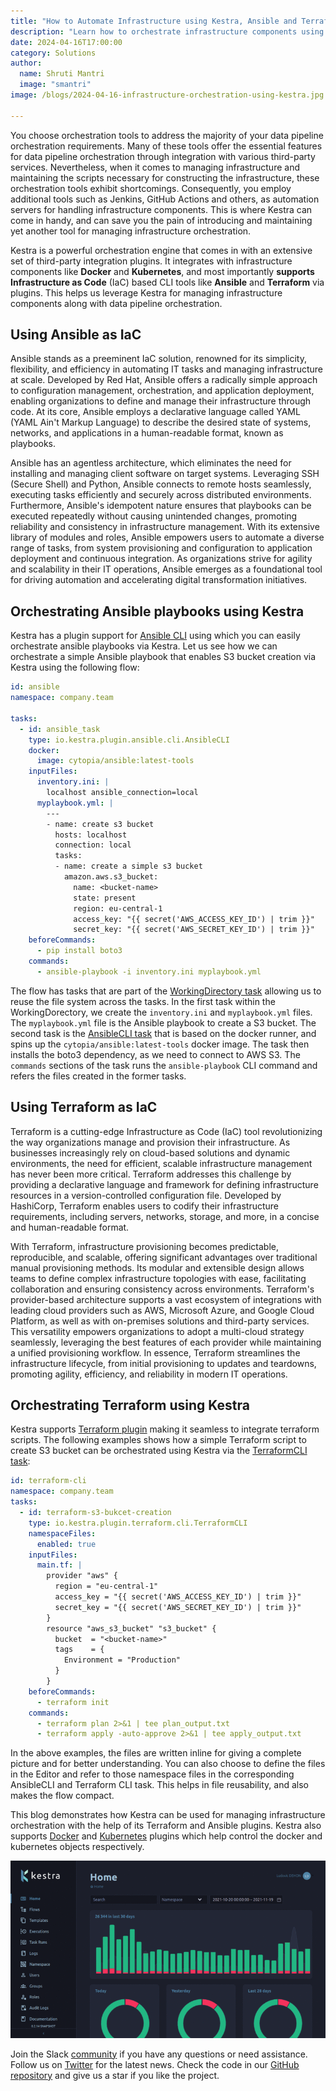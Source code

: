 ```yaml
---
title: "How to Automate Infrastructure using Kestra, Ansible and Terraform"
description: "Learn how to orchestrate infrastructure components using Kestra."
date: 2024-04-16T17:00:00
category: Solutions
author:
  name: Shruti Mantri
  image: "smantri"
image: /blogs/2024-04-16-infrastructure-orchestration-using-kestra.jpg

---
```


You choose orchestration tools to address the majority of your data pipeline orchestration requirements. Many of these tools offer the essential features for data pipeline orchestration through integration with various third-party services. Nevertheless, when it comes to managing infrastructure and maintaining the scripts necessary for constructing the infrastructure, these orchestration tools exhibit shortcomings. Consequently, you employ additional tools such as Jenkins, GitHub Actions and others, as automation servers for handling infrastructure components. This is where Kestra can come in handy, and can save you the pain of introducing and maintaining yet another tool for managing infrastructure orchestration.

Kestra is a powerful orchestration engine that comes in with an extensive set of third-party integration plugins. It integrates with infrastructure components like **Docker** and **Kubernetes**, and most importantly **supports Infrastructure as Code** (IaC) based CLI tools like **Ansible** and **Terraform** via plugins. This helps us leverage Kestra for managing infrastructure components along with data pipeline orchestration.

## Using Ansible as IaC

Ansible stands as a preeminent IaC solution, renowned for its simplicity, flexibility, and efficiency in automating IT tasks and managing infrastructure at scale. Developed by Red Hat, Ansible offers a radically simple approach to configuration management, orchestration, and application deployment, enabling organizations to define and manage their infrastructure through code. At its core, Ansible employs a declarative language called YAML (YAML Ain't Markup Language) to describe the desired state of systems, networks, and applications in a human-readable format, known as playbooks. 

Ansible has an agentless architecture, which eliminates the need for installing and managing client software on target systems. Leveraging SSH (Secure Shell) and Python, Ansible connects to remote hosts seamlessly, executing tasks efficiently and securely across distributed environments. Furthermore, Ansible's idempotent nature ensures that playbooks can be executed repeatedly without causing unintended changes, promoting reliability and consistency in infrastructure management. With its extensive library of modules and roles, Ansible empowers users to automate a diverse range of tasks, from system provisioning and configuration to application deployment and continuous integration. As organizations strive for agility and scalability in their IT operations, Ansible emerges as a foundational tool for driving automation and accelerating digital transformation initiatives.

## Orchestrating Ansible playbooks using Kestra

Kestra has a plugin support for [Ansible CLI](https://kestra.io/plugins/plugin-ansible) using which you can easily orchestrate ansible playbooks via Kestra. Let us see how we can orchestrate a simple Ansible playbook that enables S3 bucket creation via Kestra using the following flow:

```yaml
id: ansible
namespace: company.team

tasks:
  - id: ansible_task
    type: io.kestra.plugin.ansible.cli.AnsibleCLI
    docker:
      image: cytopia/ansible:latest-tools
    inputFiles:
      inventory.ini: |
        localhost ansible_connection=local
      myplaybook.yml: |
        ---
        - name: create s3 bucket
          hosts: localhost
          connection: local
          tasks:
          - name: create a simple s3 bucket
            amazon.aws.s3_bucket:
              name: <bucket-name>
              state: present
              region: eu-central-1
              access_key: "{{ secret('AWS_ACCESS_KEY_ID') | trim }}"
              secret_key: "{{ secret('AWS_SECRET_KEY_ID') | trim }}"
    beforeCommands:
      - pip install boto3
    commands:
      - ansible-playbook -i inventory.ini myplaybook.yml
```

The flow has tasks that are part of the [WorkingDirectory task](https://kestra.io/plugins/core/tasks/flows/io.kestra.plugin.core.flow.WorkingDirectory) allowing us to reuse the file system across the tasks. In the first task within the WorkingDorectory, we create the `inventory.ini` and `myplaybook.yml` files. The `myplaybook.yml` file is the Ansible playbook to create a S3 bucket. The second task is the [AnsibleCLI task](https://kestra.io/plugins/plugin-ansible/tasks/cli/io.kestra.plugin.ansible.cli.ansiblecli) that is based on the docker runner, and spins up the `cytopia/ansible:latest-tools` docker image. The task then installs the boto3 dependency, as we need to connect to AWS S3. The `commands` sections of the task runs the `ansible-playbook` CLI command and refers the files created in the former tasks.

## Using Terraform as IaC

Terraform is a cutting-edge Infrastructure as Code (IaC) tool revolutionizing the way organizations manage and provision their infrastructure. As businesses increasingly rely on cloud-based solutions and dynamic environments, the need for efficient, scalable infrastructure management has never been more critical. Terraform addresses this challenge by providing a declarative language and framework for defining infrastructure resources in a version-controlled configuration file. Developed by HashiCorp, Terraform enables users to codify their infrastructure requirements, including servers, networks, storage, and more, in a concise and human-readable format.

With Terraform, infrastructure provisioning becomes predictable, reproducible, and scalable, offering significant advantages over traditional manual provisioning methods. Its modular and extensible design allows teams to define complex infrastructure topologies with ease, facilitating collaboration and ensuring consistency across environments. Terraform's provider-based architecture supports a vast ecosystem of integrations with leading cloud providers such as AWS, Microsoft Azure, and Google Cloud Platform, as well as with on-premises solutions and third-party services. This versatility empowers organizations to adopt a multi-cloud strategy seamlessly, leveraging the best features of each provider while maintaining a unified provisioning workflow. In essence, Terraform streamlines the infrastructure lifecycle, from initial provisioning to updates and teardowns, promoting agility, efficiency, and reliability in modern IT operations.

## Orchestrating Terraform using Kestra

Kestra supports [Terraform plugin](https://kestra.io/plugins/plugin-terraform) making it seamless to integrate terraform scripts. The following examples shows how a simple Terraform script to create S3 bucket can be orchestrated using Kestra via the [TerraformCLI task](https://kestra.io/plugins/plugin-terraform/tasks/cli/io.kestra.plugin.terraform.cli.terraformcli):

```yaml
id: terraform-cli
namespace: company.team
tasks:
  - id: terraform-s3-bukcet-creation
    type: io.kestra.plugin.terraform.cli.TerraformCLI
    namespaceFiles:
      enabled: true
    inputFiles: 
      main.tf: |
        provider "aws" {
          region = "eu-central-1"
          access_key = "{{ secret('AWS_ACCESS_KEY_ID') | trim }}"
          secret_key = "{{ secret('AWS_SECRET_KEY_ID') | trim }}"
        }
        resource "aws_s3_bucket" "s3_bucket" {
          bucket  = "<bucket-name>"
          tags    = {
            Environment = "Production"
          }
        }
    beforeCommands:
      - terraform init
    commands:
      - terraform plan 2>&1 | tee plan_output.txt
      - terraform apply -auto-approve 2>&1 | tee apply_output.txt
```

In the above examples, the files are written inline for giving a complete picture and for better understanding. You can also choose to define the files in the Editor and refer to those namespace files in the corresponding AnsibleCLI and Terraform CLI task. This helps in file reusability, and also makes the flow compact.

This blog demonstrates how Kestra can be used for managing infrastructure orchestration with the help of its Terraform and Ansible plugins. Kestra also supports [Docker](https://kestra.io/plugins/plugin-docker) and [Kubernetes](https://kestra.io/plugins/plugin-kubernetes) plugins which help control the docker and kubernetes objects respectively.

![](/ui.gif)

Join the Slack [community](https://kestra.io/slack) if you have any questions or need assistance.
Follow us on [Twitter](https://twitter.com/kestra_io) for the latest news.
Check the code in our [GitHub repository](https://github.com/kestra-io/kestra) and give us a star if you like the project.